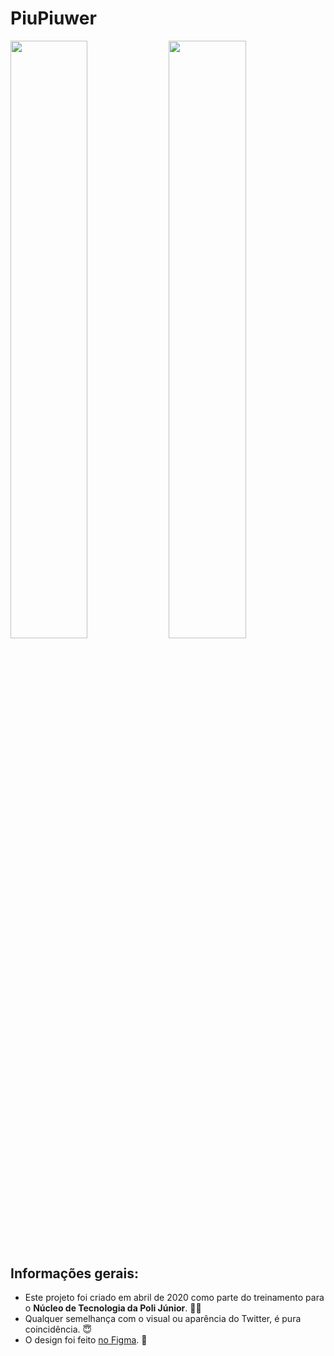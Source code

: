 # PiuPiuwer

<p float="left">
 <img src="https://user-images.githubusercontent.com/58156196/116817639-c61bd680-ab3d-11eb-9055-f62b9c048900.png" width="49.5%" />
 <img src="https://user-images.githubusercontent.com/58156196/116817635-c0be8c00-ab3d-11eb-8b8e-788663bb73f4.png" width="49.5%" />
</p>

## Informações gerais:

- Este projeto foi criado em abril de 2020 como parte do treinamento para o **Núcleo de Tecnologia da Poli Júnior**. 💪🏻
- Qualquer semelhança com o visual ou aparência do Twitter, é pura coincidência. 😇
- O design foi feito [no Figma](https://www.figma.com/file/UFBgBqOEC7NIyJSaUVTGc5/Henrique-Falconer-%E2%80%93-PIT-PiuPiuwer?node-id=0%3A1). 🎨
